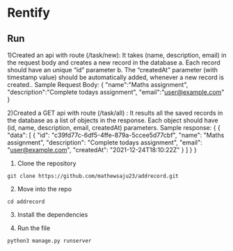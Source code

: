 # Rentify

## Run

1)Created an api with route (/task/new): It takes (name, description, email) in the request body and
creates a new record in the database
a. Each record should have an unique “id” parameter
b. The “createdAt” parameter (with timestamp value) should be automatically added, whenever a
new record is created..
Sample Request Body:
{
"name":"Maths assignment",
"description":"Complete todays assignment",
"email":"user@example.com"
}

2)Created a GET api with route (/task/all) : It results all the saved records in the database as a list of
objects in the response. Each object should have (id, name, description, email, createdAt) parameters.
Sample response:
{
{
"data": [
{
"id": "c39fd77c-6df5-4ffe-879a-5ccee5d77cbf",
"name": "Maths assignment",
"description": "Complete todays assignment",
"email": "user@example.com",
"createdAt": "2021-12-24T18:10:22Z"
}
]
}
}

1. Clone the repository

```shell
git clone https://github.com/mathewsaju23/addrecord.git
```

2. Move into the repo

```shell
cd addrecord
```

3. Install the dependencies

4. Run the file

```shell
python3 manage.py runserver
```
